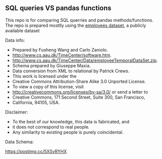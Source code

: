 ## SQL queries VS pandas functions

This repo is for comparing SQL querries and pandas methods/functions.
The repo is prepared mostlly using the [employees dataset](https://www.dropbox.com/s/znmjrtlae6vt4zi/employees.sql?dl=0), a publicly available dataset

Data info:
- Prepared by Fusheng Wang and Carlo Zaniolo.
- http://www.cs.aau.dk/TimeCenter/software.htm.
- http://www.cs.aau.dk/TimeCenter/Data/employeeTemporalDataSet.zip.
- Schema prepared by Giuseppe Maxia.
- Data conversion from XML to relational by Patrick Crews.
- This work is licensed under the 
- Creative Commons Attribution-Share Alike 3.0 Unported License. 
- To view a copy of this license, visit 
- http://creativecommons.org/licenses/by-sa/3.0/ or send a letter to 
- Creative Commons, 171 Second Street, Suite 300, San Francisco, 
- California, 94105, USA.

Disclaimer:
- To the best of our knowledge, this data is fabricated, and
- it does not correspond to real people. 
- Any similarity to existing people is purely coincidental.

Data Schema:

https://postimg.cc/5XSvRYHX


